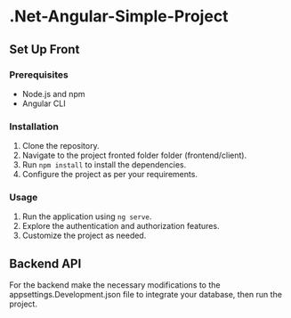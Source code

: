 # .Net-Angular-Simple-Project

## Set Up Front
### Prerequisites

- Node.js and npm
- Angular CLI

### Installation

1. Clone the repository.
2. Navigate to the project fronted folder folder (frontend/client).
3. Run `npm install` to install the dependencies.
4. Configure the project as per your requirements.

### Usage

1. Run the application using `ng serve`.
2. Explore the authentication and authorization features.
3. Customize the project as needed.

## Backend API
For the backend make the necessary modifications to the appsettings.Development.json file to integrate your database, then run the project.